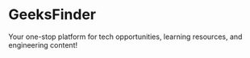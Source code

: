 # GeeksFinder
Your one-stop platform for tech opportunities, learning resources, and engineering content!
